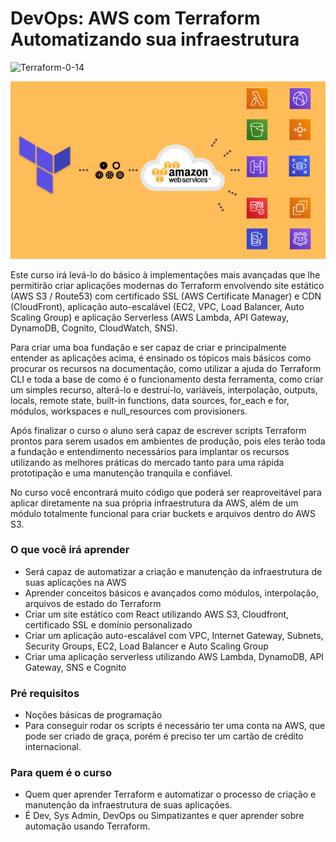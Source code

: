 # DevOps: AWS com Terraform Automatizando sua infraestrutura



![Terraform-0-14](https://img.shields.io/badge/terraform-0.14-blueviolet?style=flat-square)

![Capa do curso](cover.png "Capa do curso")

Este curso irá levá-lo do básico à implementações mais avançadas que lhe permitirão criar aplicações modernas do Terraform envolvendo site estático (AWS S3 / Route53) com certificado SSL (AWS Certificate Manager) e CDN (CloudFront), aplicação auto-escalável (EC2, VPC, Load Balancer, Auto Scaling Group) e aplicação Serverless (AWS Lambda, API Gateway, DynamoDB, Cognito, CloudWatch, SNS).

Para criar uma boa fundação e ser capaz de criar e principalmente entender as aplicações acima, é ensinado os tópicos mais básicos como procurar os recursos na documentação, como utilizar a ajuda do Terraform CLI e toda a base de como é o funcionamento desta ferramenta, como criar um simples recurso, alterá-lo e destruí-lo, variáveis, interpolação, outputs, locals, remote state, built-in functions, data sources, for_each e for, módulos, workspaces e null_resources com provisioners.

Após finalizar o curso o aluno será capaz de escrever scripts Terraform prontos para serem usados em ambientes de produção, pois eles terão toda a fundação e entendimento necessários para implantar os recursos utilizando as melhores práticas do mercado tanto para uma rápida prototipação e uma manutenção tranquila e confiável.

No curso você encontrará muito código que poderá ser reaproveitável para aplicar diretamente na sua própria infraestrutura da AWS, além de um módulo totalmente funcional para criar buckets e arquivos dentro do AWS S3.

### O que você irá aprender
- Será capaz de automatizar a criação e manutenção da infraestrutura de suas aplicações na AWS
- Aprender conceitos básicos e avançados como módulos, interpolação, arquivos de estado do Terraform
- Criar um site estático com React utilizando AWS S3, Cloudfront, certificado SSL e domínio personalizado
- Criar um aplicação auto-escalável com VPC, Internet Gateway, Subnets, Security Groups, EC2, Load Balancer e Auto Scaling Group
- Criar uma aplicação serverless utilizando AWS Lambda, DynamoDB, API Gateway, SNS e Cognito

### Pré requisitos

- Noções básicas de programação
- Para conseguir rodar os scripts é necessário ter uma conta na AWS, que pode ser criado de graça, porém é preciso ter um cartão de crédito internacional.

### Para quem é o curso

- Quem quer aprender Terraform e automatizar o processo de criação e manutenção da infraestrutura de suas aplicações.
- É Dev, Sys Admin, DevOps ou Simpatizantes e quer aprender sobre automação usando Terraform.





